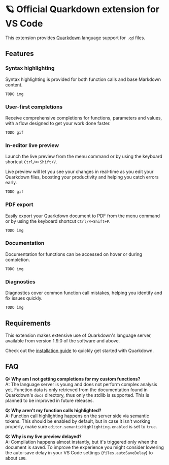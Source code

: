# 🪐 Official Quarkdown extension for VS Code

This extension provides [Quarkdown](https://quarkdown.com/) language support for `.qd` files.

## Features

### Syntax highlighting

Syntax highlighting is provided for both function calls and base Markdown content.

`TODO img`

### User-first completions

Receive comprehensive completions for functions, parameters and values, with a flow designed to get your work done faster.

`TODO gif`

### In-editor live preview

Launch the live preview from the menu command or by using the keyboard shortcut `Ctrl/⌘+Shift+V`.

Live preview will let you see your changes in real-time as you edit your Quarkdown files,
boosting your productivity and helping you catch errors early.

`TODO gif`

### PDF export

Easily export your Quarkdown document to PDF from the menu command or by using the keyboard shortcut `Ctrl/⌘+Shift+P`.

`TODO img`

### Documentation

Documentation for functions can be accessed on hover or during completion.

`TODO img`

### Diagnostics

Diagnostics cover common function call mistakes, helping you identify and fix issues quickly.

`TODO img`

## Requirements

This extension makes extensive use of Quarkdown's language server, available from version 1.9.0 of the software and above.

Check out the [installation guide](https://github.com/iamgio/quarkdown?tab=readme-ov-file#getting-started) to quickly get started with Quarkdown.

## FAQ

**Q: Why am I not getting completions for my custom functions?**  
A: The language server is young and does not perform complex analysis yet. Function data is only retrieved from the documentation found in Quarkdown's `docs` directory, thus only the stdlib is supported. This is planned to be improved in future releases.

**Q: Why aren't my function calls highlighted?**  
A: Function call highlighting happens on the server side via semantic tokens.
This should be enabled by default, but in case it isn't working properly, make sure `editor.semanticHighlighting.enabled` is set to `true`.

**Q: Why is my live preview delayed?**  
A: Compilation happens almost instantly, but it's triggered only when the document is saved. To improve the experience you might consider lowering the auto-save delay in your VS Code settings (`files.autoSaveDelay`) to about `100`.